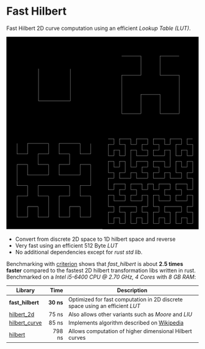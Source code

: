 # Fast Hilbert

Fast Hilbert 2D curve computation using an efficient *Lookup Table (LUT)*.

![hilbert](./doc/hilbert.png)

* Convert from discrete 2D space to 1D hilbert space and reverse
* Very fast using an efficient 512 Byte *LUT*
* No additional dependencies except for *rust std lib*.

Benchmarking with [criterion](https://crates.io/crates/criterion) shows that *fast_hilbert* is about **2.5 times faster** compared to the fastest 2D hilbert transformation libs written in rust. Benchmarked on a *Intel i5-6400 CPU @ 2.70 GHz, 4 Cores* with *8 GB RAM*:

| Library          | Time       | Description       |
 ----------------- |-----------:| ----------------- |
| **fast_hilbert** |  **30 ns** | Optimized for fast computation in 2D discrete space using an efficient *LUT*
| [hilbert_2d](https://crates.io/crates/hilbert_2d)      |  75 ns | Also allows other variants such as *Moore* and *LIU* |
| [hilbert_curve](https://crates.io/crates/hilbert_curve)      |   85 ns | Implements algorithm described on [Wikipedia](https://en.wikipedia.org/wiki/Hilbert_curve) |
| [hilbert](https://crates.io/crates/hilbert)      |  798 ns | Allows computation of higher dimensional Hilbert curves |
